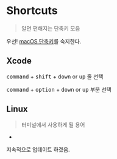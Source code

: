 # Shortcuts
> 알면 편해지는 단축키 모음


우선! [macOS 단축키](https://support.apple.com/ko-kr/HT201236)를 숙지한다.
 


## Xcode

<kbd>command</kbd> + <kbd>shift</kbd> + <kbd>down</kbd> or <kbd>up</kbd> 줄 선택

<kbd>command</kbd> + <kbd>option</kbd> + <kbd>down</kbd> or <kbd>up</kbd> 부분 선택

## Linux
> 터미널에서 사용하게 될 용어

-
지속적으로 업데이트 하겠음.